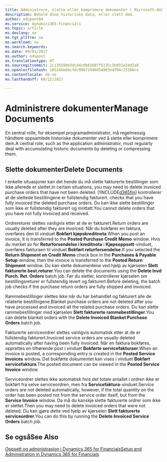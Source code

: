 ```yaml
---
title: Administrere, slette eller komprimere dokumenter | Microsoft-dokumentasjon
description: Behold dine historiske data, eller slett dem.
author: edupont04
ms.service: dynamics365-financials
ms.topic: article
ms.devlang: na
ms.tgt_pltfrm: na
ms.workload: na
ms.search.keywords: 
ms.date: 09/01/2017
ms.author: edupont
ms.translationtype: HT
ms.sourcegitcommit: 2c13559bb3dc44cdb61697f5135c5b931e34d2a8
ms.openlocfilehash: 10524be6bcfdc99672496b54903e4f04c33108ce
ms.contentlocale: nb-no
ms.lasthandoff: 09/22/2017

---
```

# <a name="manage-documents"></a><span data-ttu-id="50ba1-103">Administrere dokumenter</span><span class="sxs-lookup"><span data-stu-id="50ba1-103">Manage Documents</span></span>
<span data-ttu-id="50ba1-104">En sentral rolle, for eksempel programadministrator, må regelmessig håndtere oppsamlede historiske dokumenter ved å slette eller komprimere dem.</span><span class="sxs-lookup"><span data-stu-id="50ba1-104">A central role, such as the application administrator, must regularly deal with accumulating historic documents by deleting or compressing them.</span></span>  

## <a name="delete-documents"></a><span data-ttu-id="50ba1-105">Slette dokumenter</span><span class="sxs-lookup"><span data-stu-id="50ba1-105">Delete Documents</span></span>
<span data-ttu-id="50ba1-106">I enkelte situasjoner kan det hende du må slette fakturerte bestillinger som ikke allerede er slettet.</span><span class="sxs-lookup"><span data-stu-id="50ba1-106">In certain situations, you may need to delete invoiced purchase orders that have not been deleted.</span></span> [!INCLUDE[d365fin](includes/d365fin_md.md)]<span data-ttu-id="50ba1-107"> kontrollerer at de slettede bestillingene er fullstendig fakturert.</span><span class="sxs-lookup"><span data-stu-id="50ba1-107"> checks that you have fully invoiced the deleted purchase orders.</span></span> <span data-ttu-id="50ba1-108">Du kan ikke slette bestillinger som ikke er fullstendig fakturert og mottatt.</span><span class="sxs-lookup"><span data-stu-id="50ba1-108">You cannot delete orders that you have not fully invoiced and received.</span></span>  

<span data-ttu-id="50ba1-109">Ordrereturer slettes vanligvis etter at de er fakturert.</span><span class="sxs-lookup"><span data-stu-id="50ba1-109">Return orders are usually deleted after they are invoiced.</span></span> <span data-ttu-id="50ba1-110">Når du bokfører en faktura, overføres den til vinduet **Bokført kjøpskreditnota**.</span><span class="sxs-lookup"><span data-stu-id="50ba1-110">When you post an invoice, it is transferred to the **Posted Purchase Credit Memo** window.</span></span> <span data-ttu-id="50ba1-111">Hvis du merket av for **Returforsendelse i kreditnota** i **Kjøpsoppsett**-vinduet, overføres fakturaen til vinduet **Bokført returforsendelse**.</span><span class="sxs-lookup"><span data-stu-id="50ba1-111">If you selected the **Return Shipment on Credit Memo** check box in the **Purchases & Payable Setup** window, then the invoice is transferred to the **Posted Return Shipment** window.</span></span> <span data-ttu-id="50ba1-112">Du kan slette dokumentene ved hjelp av kjørselen **Slett fakturerte best.returer**.</span><span class="sxs-lookup"><span data-stu-id="50ba1-112">You can delete the documents using the **Delete Invd Purch. Ret. Orders** batch job.</span></span> <span data-ttu-id="50ba1-113">Før du sletter, kontrollerer kjørselen om bestillingsreturer er fullstendig levert og fakturert.</span><span class="sxs-lookup"><span data-stu-id="50ba1-113">Before deleting, the batch job checks if the purchase return orders are fully shipped and invoiced.</span></span>  

<span data-ttu-id="50ba1-114">Rammebestillinger slettes ikke når du har behandlet og fakturert alle de relaterte bestillingene.</span><span class="sxs-lookup"><span data-stu-id="50ba1-114">Blanket purchase orders are not deleted after you have processed and invoiced all the related purchase orders.</span></span> <span data-ttu-id="50ba1-115">Du kan slette rammebestillinger med kjørselen **Slett fakturerte rammebestillinger**.</span><span class="sxs-lookup"><span data-stu-id="50ba1-115">You can delete blanket orders with the **Delete Invoiced Blanket Purchase Orders** batch job.</span></span>  

<span data-ttu-id="50ba1-116">Fakturerte serviceordrer slettes vanligvis automatisk etter at de er fullstendig fakturert.</span><span class="sxs-lookup"><span data-stu-id="50ba1-116">Invoiced service orders are usually deleted automatically after having been fully invoiced.</span></span> <span data-ttu-id="50ba1-117">Når en faktura bokføres, opprettes en tilhørende post i vinduet **Bokførte servicefakturaer**.</span><span class="sxs-lookup"><span data-stu-id="50ba1-117">When an invoice is posted, a corresponding entry is created in the **Posted Service Invoices** window.</span></span> <span data-ttu-id="50ba1-118">Det bokførte dokumentet kan vises i vinduet **Bokført servicefaktura**.</span><span class="sxs-lookup"><span data-stu-id="50ba1-118">The posted document can be viewed in the **Posted Service Invoice** window.</span></span>  

<span data-ttu-id="50ba1-119">Serviceordrer slettes ikke automatisk hvis det totale antallet i ordren ikke er bokført fra selve serviceordren, men fra **Servicefaktura**-vinduet.</span><span class="sxs-lookup"><span data-stu-id="50ba1-119">Service orders are not deleted automatically, however, if the total quantity on the order has been posted not from the service order itself, but from the **Service Invoice** window.</span></span> <span data-ttu-id="50ba1-120">Da må du kanskje slette fakturerte ordrer som ikke er slettet.</span><span class="sxs-lookup"><span data-stu-id="50ba1-120">Then you may need to delete invoiced orders that were not deleted.</span></span> <span data-ttu-id="50ba1-121">Du kan gjøre dette ved hjelp av kjørselen **Slett fakturerte serviceordrer**.</span><span class="sxs-lookup"><span data-stu-id="50ba1-121">You can do this by running the **Delete Invoiced Service Orders** batch job.</span></span>  

## <a name="see-also"></a><span data-ttu-id="50ba1-122">Se også</span><span class="sxs-lookup"><span data-stu-id="50ba1-122">See Also</span></span>  
[<span data-ttu-id="50ba1-123">Oppsett og administrasjon i Dynamics 365 for Financials</span><span class="sxs-lookup"><span data-stu-id="50ba1-123">Setup and Administration in Dynamics 365 for Financials</span></span>](admin-setup-and-administration.md)  

